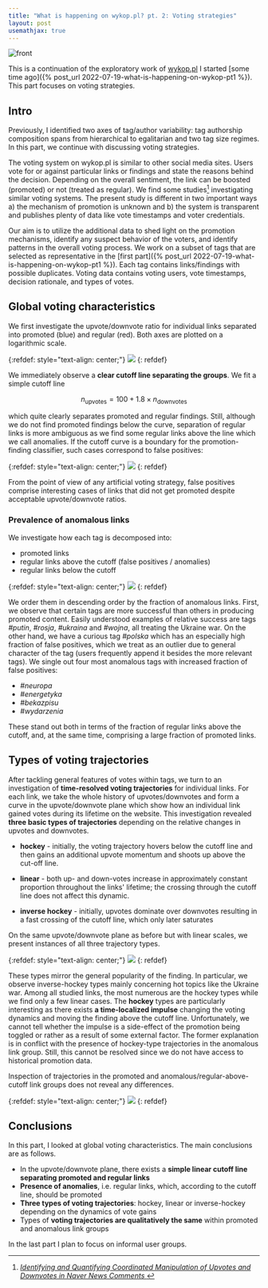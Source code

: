```yaml
---
title: "What is happening on wykop.pl? pt. 2: Voting strategies"
layout: post
usemathjax: true
---
```


![front](/assets/posts/2022-09-27/front.png)


This is a continuation of the exploratory work of <a href="http://wykop.pl">wykop.pl</a> I started [some time ago]({% post_url 2022-07-19-what-is-happening-on-wykop-pt1 %}). This part focuses on voting strategies.

## Intro

Previously, I identified two axes of tag/author variability: tag authorship composition spans from hierarchical to egalitarian and two tag size regimes. In this part, we continue with discussing voting strategies.

The voting system on wykop.pl is similar to other social media sites. Users vote for or against particular links or findings and state the reasons behind the decision. Depending on the overall sentiment, the link can be boosted (promoted) or not (treated as regular). We find some studies[^1] investigating similar voting systems. The present study is different in two important ways a) the mechanism of promotion is unknown and b) the system is transparent and publishes plenty of data like vote timestamps and voter credentials.

Our aim is to utilize the additional data to shed light on the promotion mechanisms, identify any suspect behavior of the voters, and identify patterns in the overall voting process. We work on a subset of tags that are selected as representative in the [first part]({% post_url 2022-07-19-what-is-happening-on-wykop-pt1 %}). Each tag contains links/findings with possible duplicates. Voting data contains voting users, vote timestamps, decision rationale, and types of votes.


<!-- Previously I identified two axes of tag/author variability: tag authorship composition spans from hierarchical to egalitarian and two tag sizes. In this part, we continue with discussing the structure of votes.

The voting system on **wykop.pl** is similar to other socially-driven aggregation sites. Users vote for or against particular links and state the reasons behind the decision. Depending on the overall sentiment, the link can be boosted (promoted) or demoted (treated as regular). We find some studies[^1] which investigate similar voting systems. Our investigation is different in two important ways a) the mechanism of promotion is unknown and b) the system contains plenty of publicly available data like timestamps and voter credentials.

Our aim is to leverage this additional data and shed light on the promotion mechanisms, identify any suspect behavior of the voters and gather general information about the voting process. We work on a subset of tags singled out as representative in the [first part]({% post_url 2022-07-19-what-is-happening-on-wykop-pt1 %}). Each tag contains links/findings with possible duplicates. Voting structure contains authors, timestamps, reasons and type of vote. -->

## Global voting characteristics

We first investigate the upvote/downvote ratio for individual links separated into promoted (blue) and regular (red). Both axes are plotted on a logarithmic scale.

{:refdef: style="text-align: center;"}
![](/assets/posts/2022-09-27/fig0.png)
{: refdef}

We immediately observe a **clear cutoff line separating the groups**. We fit a simple cutoff line

<!-- $$ n_\text{upvotes} = \exp (0.05 \log(n_\text{downvotes})^2 + 4.5) $$ -->

$$ n_\text{upvotes} = 100 + 1.8 \times n_\text{downvotes} $$

which quite clearly separates promoted and regular findings. Still, although we do not find promoted findings below the curve, separation of regular links is more ambiguous as we find some regular links above the line which we call anomalies. If the cutoff curve is a boundary for the promotion-finding classifier, such cases correspond to false positives:

{:refdef: style="text-align: center;"}
![](/assets/posts/2022-09-27/fig1.png)
{: refdef}

From the point of view of any artificial voting strategy, false positives comprise interesting cases of links that did not get promoted despite acceptable upvote/downvote ratios.

### Prevalence of anomalous links

We investigate how each tag is decomposed into:

* promoted links
* regular links above the cutoff (false positives / anomalies)
* regular links below the cutoff

{:refdef: style="text-align: center;"}
![](/assets/posts/2022-09-27/fig2.png)
{: refdef}

We order them in descending order by the fraction of anomalous links. First, we observe that certain tags are more successful than others in producing promoted content. Easily understood examples of relative success are tags *#putin*, *#rosja*, *#ukraina* and *#wojna*, all treating the Ukraine war. On the other hand, we have a curious tag *#polska* which has an especially high fraction of false positives, which we treat as an outlier due to general character of the tag (users frequently append it besides the more relevant tags). We single out four most anomalous tags with increased fraction of false positives:

<!-- We order them in descending order by the fraction of false-positive findings. Firstly, we observe that certain tags are more successful than others in producing promoted content. Easily understood examples are *#putin*, *#rosja* and *#wojna*, all treating a recent war. On the other hand, we have a curious tag *#polska* which has an especially high fraction of false positives which we treat as an outlier due to general character of the tag (i.e. users frequently add this general tag besides the main one). We single out four tags on the left side with somewhat increased fraction of false positives: -->

- *#neuropa*
- *#energetyka*
- *#bekazpisu*
- *#wydarzenia*

These stand out both in terms of the fraction of regular links above the cutoff, and, at the same time, comprising a large fraction of promoted links.
<!-- These stand out both in terms of the fraction of regular links above the cutoff while, at the same time, comprising a large fraction of promoted links. -->
<!-- We hypothesize the false positives to be residual effects of failed upvoting campaigns resulting in not-promoted links. -->

## Types of voting trajectories

After tackling general features of votes within tags, we turn to an investigation of **time-resolved voting trajectories** for individual links. For each link, we take the whole history of upvotes/downvotes and form a curve in the upvote/downvote plane which show how an individual link gained votes during its lifetime on the website. This investigation revealed **three basic types of trajectories** depending on the relative changes in upvotes and downvotes.

<!-- We turn to investigation of time-resolved voting trajectories for single links. Based on the global upvote/downvote ratios shown above, the links themselves are divided into three groups depending on their position on the upvote/downvote plane:
* promoted
* regular above cutoff (false positives or anomalies)
* regular below cutoff -->

<!-- Each link has its own voting trajectory, we identify three basic types
* hockey - voting trajectory hovers at first below the cutoff line and then gains a sudden momentum and shoots up above the cutoff line
* linear - both types of votes increase in approximately constant proportion independent of the overall popularity of the finding and whether it crosses the cutoff line

* inverse hockey - voting trajectory has high momentum from the beginning and only later saturates -->

* **hockey** - initially, the voting trajectory hovers below the cutoff line and then gains an additional upvote momentum and shoots up above the cut-off line.

* **linear** - both up- and down-votes increase in approximately constant proportion throughout the links' lifetime; the crossing through the cutoff line does not affect this dynamic.

* **inverse hockey** - initially, upvotes dominate over downvotes resulting in a fast crossing of the cutoff line, which only later saturates

On the same upvote/downvote plane as before but with linear scales, we present instances of all three trajectory types.

{:refdef: style="text-align: center;"}
![](/assets/posts/2022-09-27/fig4.png)
{: refdef}

These types mirror the general popularity of the finding. In particular, we observe inverse-hockey types mainly concerning hot topics like the Ukraine war. Among all studied links, the most numerous are the hockey types while we find only a few linear cases. The **hockey** types are particularly interesting as there exists **a time-localized impulse** changing the voting dynamics and moving the finding above the cutoff line. Unfortunately, we cannot tell whether the impulse is a side-effect of the promotion being toggled or rather as a result of some external factor. The former explanation is in conflict with the presence of hockey-type trajectories in the anomalous link group. Still, this cannot be resolved since we do not have access to historical promotion data.

<!-- These types represent the overall popularity of the finding. In particular, we observe inverse-hockey types in hot topics like the ukraine war. The most probable is the hockey type with few linear cases which show constant popularity upon growth. The hockey types are particularly interesting as there exist an impulse changing the voting dynamics and moving the finding above the cutoff line. Unfortunately we cannot tell whether this impulse is the side-effect of the promotion or rather as a result of an organized action. The former explanation is in contradiction with the presence of hockey-type trajectories in the regular-above-line link group. Still, this cannot be resolved since we do not have access to historical data on promotions.  -->

<!-- In general, the regular-above-line case contains similar types of trajectories, we cannot make a distinction based on the trajectories: -->

Inspection of trajectories in the promoted and anomalous/regular-above-cutoff link groups does not reveal any differences. 

{:refdef: style="text-align: center;"}
![](/assets/posts/2022-09-27/fig5.png)
{: refdef}

<!-- 

In the plot above we show instances of major trajectory classes:
- publication time peak, which comprise of a single peak of upvotes around the publication time. Typically it is localized.
- late-time peak, which shows up later on in the vote evolution. It might be an indicator of a coordinated upvoting campaign.
- -->

## Conclusions

In this part, I looked at global voting characteristics. The main conclusions are as follows.

- In the upvote/downvote plane, there exists a **simple linear cutoff line separating promoted and regular links**
- **Presence of anomalies**, i.e. regular links, which, according to the cutoff line, should be promoted
- **Three types of voting trajectories**: hockey, linear or inverse-hockey depending on the dynamics of vote gains
- Types of **voting trajectories are qualitatively the same** within promoted and anomalous link groups

In the last part I plan to focus on informal user groups.

<!-- In this part, I looked at global voting characteristics. Main conclusions are

- In the upvote/downvote plane, I identified a simple **linear cutoff line** separating promoted and regular links**
- Presence of **anomalies** i.e. regular links which, according to the cutoff line, should be promoted
- Types of voting strategies are **hockey, linear or inverse-hockey** depending on how they gain votes
- Considering promoted and regular-above-cutoff link groups, **no differences in voting trajectories** were found

In the last part I plan to focus on informal user groups. -->

[^1]: *[ Identifying and Quantifying Coordinated Manipulation of Upvotes and Downvotes in Naver News Comments ](https://ojs.aaai.org/index.php/ICWSM/article/view/7301)*